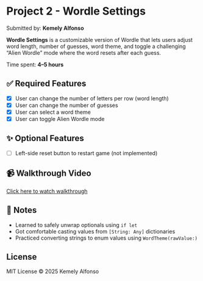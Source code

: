 
# Project 2 - Wordle Settings

Submitted by: **Kemely Alfonso**

**Wordle Settings** is a customizable version of Wordle that lets users adjust word length, number of guesses, word theme, and toggle a challenging “Alien Wordle” mode where the word resets after each guess.

Time spent: **4–5 hours**

## ✅ Required Features

- [x] User can change the number of letters per row (word length)
- [x] User can change the number of guesses
- [x] User can select a word theme
- [x] User can toggle Alien Wordle mode

## ✨ Optional Features

- [ ] Left-side reset button to restart game (not implemented)

## 📹 Walkthrough Video

[Click here to watch walkthrough](YOUR_VIDEO_LINK_HERE)

## 🧠 Notes

- Learned to safely unwrap optionals using `if let`
- Got comfortable casting values from `[String: Any]` dictionaries
- Practiced converting strings to enum values using `WordTheme(rawValue:)`

## License

MIT License © 2025 Kemely Alfonso




